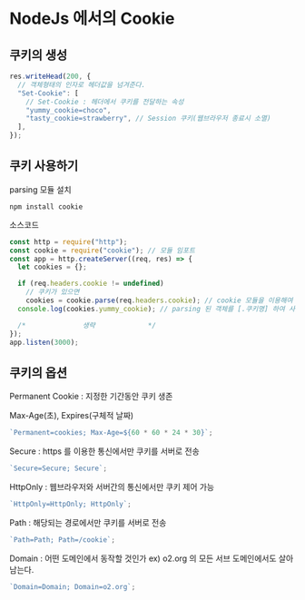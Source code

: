 # NodeJs 에서의 Cookie

## 쿠키의 생성

```javascript
res.writeHead(200, {
  // 객체형태의 인자로 헤더값을 넘겨준다.
  "Set-Cookie": [
    // Set-Cookie : 헤더에서 쿠키를 전달하는 속성
    "yummy_cookie=choco",
    "tasty_cookie=strawberry", // Session 쿠키(웹브라우저 종료시 소멸)
  ],
});
```

## 쿠키 사용하기

parsing 모듈 설치

```
npm install cookie
```

소스코드

```javascript
const http = require("http");
const cookie = require("cookie"); // 모듈 임포트
const app = http.createServer((req, res) => {
  let cookies = {};

  if (req.headers.cookie != undefined)
    // 쿠키가 있으면
    cookies = cookie.parse(req.headers.cookie); // cookie 모듈을 이용해여 parsing
  console.log(cookies.yummy_cookie); // parsing 된 객체를 [.쿠키명] 하여 사용

  /*              생략             */
});
app.listen(3000);
```

## 쿠키의 옵션

Permanent Cookie : 지정한 기간동안 쿠키 생존

Max-Age(초), Expires(구체적 날짜)

```javascript
`Permanent=cookies; Max-Age=${60 * 60 * 24 * 30}`;
```

Secure : https 를 이용한 통신에서만 쿠키를 서버로 전송

```javascript
`Secure=Secure; Secure`;
```

HttpOnly : 웹브라우저와 서버간의 통신에서만 쿠키 제어 가능

```javascript
`HttpOnly=HttpOnly; HttpOnly`;
```

Path : 해당되는 경로에서만 쿠키를 서버로 전송

```javascript
`Path=Path; Path=/cookie`;
```

Domain : 어떤 도메인에서 동작할 것인가
ex) o2.org 의 모든 서브 도메인에서도 살아 남는다.

```javascript
`Domain=Domain; Domain=o2.org`;
```
